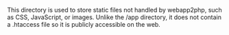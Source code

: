 This directory is used to store static files not handled by webapp2php, such as CSS, JavaScript, or images. Unlike the /app directory, it does not contain a .htaccess file so it is publicly accessible on the web.